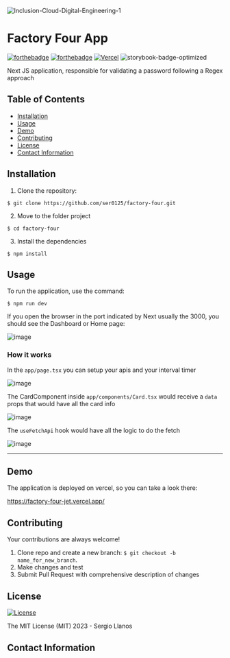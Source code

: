 
![Inclusion-Cloud-Digital-Engineering-1](https://github.com/ser0125/factory-four/assets/11180036/cea99f70-766d-4fd2-8498-ae0b9e781f0f)

# Factory Four App

[![forthebadge](https://forthebadge.com/images/badges/made-with-next-13.svg)](http://forthebadge.com)
[![forthebadge](http://forthebadge.com/images/badges/built-with-love.svg)](http://forthebadge.com)
[![Vercel](https://vercelbadge.vercel.app/api/ser0125/qventus-take-home-app?style=for-the-badge)](https://qventus-take-home-hq5a273ej-ser0125.vercel.app/)
![storybook-badge-optimized](https://github.com/ser0125/qventus-take-home-app/assets/11180036/25a7303d-7795-46d8-ad3a-8157b81fb5f6)


Next JS application, responsible for validating a password following a Regex approach

## Table of Contents

- [Installation](#installation)
- [Usage](#usage)
- [Demo](#demo)
- [Contributing](#contributing)
- [License](#license)
- [Contact Information](#contact-information)

## Installation

1. Clone the repository:

```shell
$ git clone https://github.com/ser0125/factory-four.git
```

2. Move to the folder project

```shell
$ cd factory-four
```

3. Install the dependencies

```shell
$ npm install
```

## Usage

To run the application, use the command:

```shell
$ npm run dev
```

If you open the browser in the port indicated by Next usually the 3000, you should see the Dashboard or Home page:

![image](https://github.com/ser0125/factory-four/assets/11180036/741b447b-14bf-48c0-bdfc-bc802bfdec82)


### How it works

In the `app/page.tsx` you can setup your apis and your interval timer

![image](https://github.com/ser0125/factory-four/assets/11180036/f51e4d5a-16c2-4704-bcaf-60923fad956b)


The CardComponent inside `app/components/Card.tsx` would receive a `data` props that would have all the card info

![image](https://github.com/ser0125/factory-four/assets/11180036/dc6834e6-2f96-4488-9682-5872a05c7c49)


The `useFetchApi` hook would have all the logic to do the fetch

![image](https://github.com/ser0125/factory-four/assets/11180036/2d38bd76-72c9-40e1-856d-1a5d567fd53a)


---


## Demo

The application is deployed on vercel, so you can take a look there:

https://factory-four-jet.vercel.app/

## Contributing

Your contributions are always welcome!

1. Clone repo and create a new branch: `$ git checkout -b name_for_new_branch`.
2. Make changes and test
3. Submit Pull Request with comprehensive description of changes


## License

[![License](https://img.shields.io/badge/license-MIT-blue.svg)](/LICENSE)

The MIT License (MIT) 2023 - Sergio Llanos

## Contact Information


